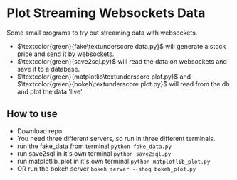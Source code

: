 # Plot Streaming Websockets Data

Some small programs to try out streaming data with websockets. 
- $\textcolor{green}{fake\textunderscore data.py}$ will generate a stock price and send it by websockets.
- $\textcolor{green}{save2sql.py}$ will read the data on websockets and save it to a database.
- $\textcolor{green}{matplotlib\textunderscore plot.py}$ and $\textcolor{green}{bokeh\textunderscore plot.py}$ will read from the db and plot the data 'live'




## How to use

- Download repo
- You need three different servers, so run in three different terminals.
- run the fake_data from terminal ```python fake_data.py```
- run save2sql in it's own terminal ```python save2sql.py```
- run matplotlib_plot in it's own terminal ```python matplotlib_plot.py```
- OR run the bokeh server ```bokeh server --shoq bokeh_plot.py```
